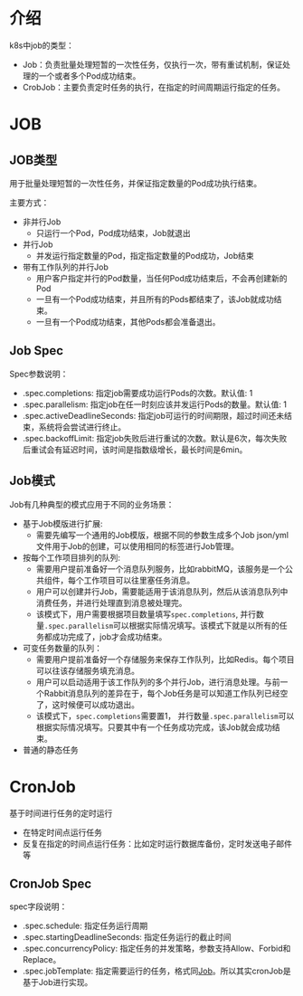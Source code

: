 # 介绍

k8s中job的类型：

- Job：负责批量处理短暂的一次性任务，仅执行一次，带有重试机制，保证处理的一个或者多个Pod成功结束。
- CrobJob：主要负责定时任务的执行，在指定的时间周期运行指定的任务。

# JOB

## JOB类型

用于批量处理短暂的一次性任务，并保证指定数量的Pod成功执行结束。

主要方式：

- 非并行Job
  - 只运行一个Pod，Pod成功结束，Job就退出
- 并行Job
  - 并发运行指定数量的Pod，指定指定数量的Pod成功，Job结束
- 带有工作队列的并行Job
  - 用户客户指定并行的Pod数量，当任何Pod成功结束后，不会再创建新的Pod
  - 一旦有一个Pod成功结束，并且所有的Pods都结束了，该Job就成功结束。
  - 一旦有一个Pod成功结束，其他Pods都会准备退出。

## Job Spec

Spec参数说明：

- .spec.completions: 指定job需要成功运行Pods的次数。默认值: 1
- .spec.parallelism: 指定job在任一时刻应该并发运行Pods的数量。默认值: 1
- .spec.activeDeadlineSeconds: 指定job可运行的时间期限，超过时间还未结束，系统将会尝试进行终止。
- .spec.backoffLimit: 指定job失败后进行重试的次数。默认是6次，每次失败后重试会有延迟时间，该时间是指数级增长，最长时间是6min。

## Job模式

Job有几种典型的模式应用于不同的业务场景：

- 基于Job模版进行扩展:
  - 需要先编写一个通用的Job模版，根据不同的参数生成多个Job json/yml文件用于Job的创建，可以使用相同的标签进行Job管理。
- 按每个工作项目排列的队列:
  - 需要用户提前准备好一个消息队列服务，比如rabbitMQ，该服务是一个公共组件，每个工作项目可以往里塞任务消息。
  - 用户可以创建并行Job，需要能适用于该消息队列，然后从该消息队列中消费任务，并进行处理直到消息被处理完。
  - 该模式下，用户需要根据项目数量填写`spec.completions`, 并行数量`.spec.parallelism`可以根据实际情况填写。该模式下就是以所有的任务都成功完成了，job才会成功结束。
- 可变任务数量的队列：
  - 需要用户提前准备好一个存储服务来保存工作队列，比如Redis。每个项目可以往该存储服务填充消息。
  - 用户可以启动适用于该工作队列的多个并行Job，进行消息处理。与前一个Rabbit消息队列的差异在于，每个Job任务是可以知道工作队列已经空了，这时候便可以成功退出。
  - 该模式下，`spec.completions`需要置1， 并行数量`.spec.parallelism`可以根据实际情况填写。只要其中有一个任务成功完成，该Job就会成功结束。
- 普通的静态任务

# CronJob

基于时间进行任务的定时运行

- 在特定时间点运行任务
- 反复在指定的时间点运行任务：比如定时运行数据库备份，定时发送电子邮件等

## CronJob Spec

spec字段说明：

- .spec.schedule: 指定任务运行周期
- .spec.startingDeadlineSeconds: 指定任务运行的截止时间
- .spec.concurrencyPolicy: 指定任务的并发策略，参数支持Allow、Forbid和Replace。
- .spec.jobTemplate: 指定需要运行的任务，格式同[Job](https://kubernetes.io/docs/reference/generated/kubernetes-api/v1.10/#job-v1-batch)。所以其实cronJob是基于Job进行实现。